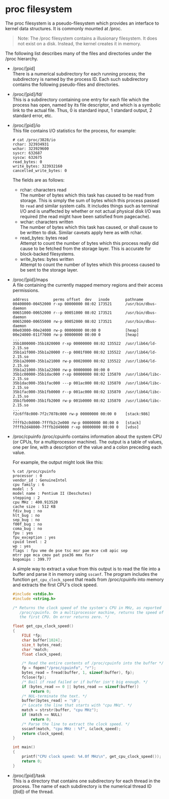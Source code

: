 # proc filesystem
The proc filesystem is a pseudo-filesystem which provides an interface to kernel data structures. It is commonly mounted at /proc.

> Note: The /proc filesystem contains a illusionary filesystem. It does not exist on a disk. Instead, the kernel creates it in memory.

The following list describes many of the files and directories under the /proc hierarchy.

- /proc/[pid]<br>
  There is a numerical subdirectory for each running process; the subdirectory is named by the process ID. Each such subdirectory contains the following pseudo-files and directories.
- /proc/[pid]/fd/<br>
  This is a subdirectory containing one entry for each file which the process has open, named by its file descriptor, and which is a symbolic link to the actual file. Thus, 0 is standard input, 1 standard output, 2 standard error, etc.
- /proc/[pid]/io<br>
  This file contains I/O statistics for the process, for example:
  ```
  # cat /proc/3828/io
  rchar: 323934931
  wchar: 323929600
  syscr: 632687
  syscw: 632675
  read_bytes: 0
  write_bytes: 323932160
  cancelled_write_bytes: 0
  ```
  The fields are as follows:
  - rchar: characters read<br>
    The number of bytes which this task has caused to be read from storage. This is simply the sum of bytes which this process passed to `read` and similar system calls. It includes things such as terminal I/O and is unaffected by whether or not actual physical disk I/O was required (the read might have been satisfied from pagecache).
  - wchar: characters written<br>
    The number of bytes which this task has caused, or shall cause to be written to disk. Similar caveats apply here as with rchar.
  - read_bytes: bytes read<br>
    Attempt to count the number of bytes which this process really did cause to be fetched from the storage layer. This is accurate for block-backed filesystems.
  - write_bytes: bytes written<br>
    Attempt to count the number of bytes which this process caused to be sent to the storage layer.
- /proc/[pid]/maps<br>
  A file containing the currently mapped memory regions and their access permissions.
  ```
  address           perms offset  dev   inode       pathname
  00400000-00452000 r-xp 00000000 08:02 173521      /usr/bin/dbus-daemon
  00651000-00652000 r--p 00051000 08:02 173521      /usr/bin/dbus-daemon
  00652000-00655000 rw-p 00052000 08:02 173521      /usr/bin/dbus-daemon
  00e03000-00e24000 rw-p 00000000 00:00 0           [heap]
  00e24000-011f7000 rw-p 00000000 00:00 0           [heap]
  ...
  35b1800000-35b1820000 r-xp 00000000 08:02 135522  /usr/lib64/ld-2.15.so
  35b1a1f000-35b1a20000 r--p 0001f000 08:02 135522  /usr/lib64/ld-2.15.so
  35b1a20000-35b1a21000 rw-p 00020000 08:02 135522  /usr/lib64/ld-2.15.so
  35b1a21000-35b1a22000 rw-p 00000000 00:00 0
  35b1c00000-35b1dac000 r-xp 00000000 08:02 135870  /usr/lib64/libc-2.15.so
  35b1dac000-35b1fac000 ---p 001ac000 08:02 135870  /usr/lib64/libc-2.15.so
  35b1fac000-35b1fb0000 r--p 001ac000 08:02 135870  /usr/lib64/libc-2.15.so
  35b1fb0000-35b1fb2000 rw-p 001b0000 08:02 135870  /usr/lib64/libc-2.15.so
  ...
  f2c6ff8c000-7f2c7078c000 rw-p 00000000 00:00 0    [stack:986]
  ...
  7fffb2c0d000-7fffb2c2e000 rw-p 00000000 00:00 0   [stack]
  7fffb2d48000-7fffb2d49000 r-xp 00000000 00:00 0   [vdso]
  ```
- /proc/cpuinfo
  /proc/cpuinfo contains information about the system CPU (or CPUs, for a multiprocessor machine). The output is a table of values, one per line, with a description of the value and a colon preceding each value.

  For example, the output might look like this:
  ```
  % cat /proc/cpuinfo
  processor : 0
  vendor_id : GenuineIntel
  cpu family : 6
  model : 5
  model name : Pentium II (Deschutes)
  stepping : 2
  cpu MHz : 400.913520
  cache size : 512 KB
  fdiv_bug : no
  hlt_bug : no
  sep_bug : no
  f00f_bug : no
  coma_bug : no
  fpu : yes
  fpu_exception : yes
  cpuid level : 2
  wp : yes
  flags : fpu vme de pse tsc msr pae mce cx8 apic sep
  mtrr pge mca cmov pat pse36 mmx fxsr
  bogomips : 399.77
  ```
  A simple way to extract a value from this output is to read the file into a buffer and parse it in memory using `sscanf`. The program includes the function `get_cpu_clock_speed` that reads from /proc/cpuinfo into memory and extracts the first CPU's clock speed.
  ```C
  #include <stdio.h>
  #include <string.h>

  /* Returns the clock speed of the system's CPU in MHz, as reported by
     /proc/cpuinfo. On a multiprocessor machine, returns the speed of
     the first CPU. On error returns zero. */

  float get_cpu_clock_speed()
  {
      FILE *fp;
      char buffer[1024];
      size_t bytes_read;
      char *match;
      float clock_speed;

      /* Read the entire contents of /proc/cpuinfo into the buffer */
      fp = fopen("/proc/cpuinfo", "r");
      bytes_read = fread(buffer, 1, sizeof(buffer), fp);
      fclose(fp);
      /* Bail if read failed or if buffer isn't big enough. */
      if (bytes_read == 0 || bytes_read == sizeof(buffer))
          return 0;
      /* NUL-terminate the text. */
      buffer[bytes_read] = '\0';
      /* Locate the line that starts with "cpu MHz". */
      match = strstr(buffer, "cpu MHz");
      if (match == NULL)
          return 0;
      /* Parse the line to extract the clock speed. */
      sscanf(match, "cpu MHz : %f", &clock_speed);
      return clock_speed;
  }

  int main()
  {
      printf("CPU clock speed: %4.0f MHz\n", get_cpu_clock_speed());
      return 0;
  }
  ```
- /proc/[pid]/task<br>
  This is a directory that contains one subdirectory for each thread in the process.  The name of each subdirectory is the numerical thread ID ([tid]) of the thread.
